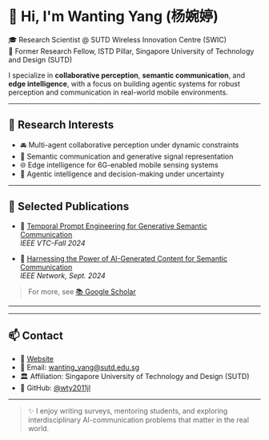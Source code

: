 # 👋 Hi, I'm Wanting Yang (杨婉婷)

🎓 Research Scientist @ SUTD Wireless Innovation Centre (SWIC)  
💼 Former Research Fellow, ISTD Pillar, Singapore University of Technology and Design (SUTD)

I specialize in **collaborative perception**, **semantic communication**, and **edge intelligence**, with a focus on building agentic systems for robust perception and communication in real-world mobile environments.

---

## 🔬 Research Interests

- 🚘 Multi-agent collaborative perception under dynamic constraints  
- 📡 Semantic communication and generative signal representation  
- 🌐 Edge intelligence for 6G-enabled mobile sensing systems  
- 🧠 Agentic intelligence and decision-making under uncertainty

---

## 📝 Selected Publications

- 📄 [Temporal Prompt Engineering for Generative Semantic Communication](https://ieeexplore.ieee.org/document/10757628)  
  *IEEE VTC-Fall 2024*

- 📄 [Harnessing the Power of AI-Generated Content for Semantic Communication](https://ieeexplore.ieee.org/document/10757628)  
  *IEEE Network, Sept. 2024*

> For more, see [📚 Google Scholar](https://scholar.google.com/citations?user=YOUR-ID)

---


---

## 📫 Contact

- 🔗 [Website](https://wty2011jl.github.io)  
- 📧 Email: [wanting_yang@sutd.edu.sg](mailto:wanting_yang@sutd.edu.sg)  
- 🏛️ Affiliation: Singapore University of Technology and Design (SUTD)  
- 🐙 GitHub: [@wty2011jl](https://github.com/wty2011jl)

---

> ✨ I enjoy writing surveys, mentoring students, and exploring interdisciplinary AI-communication problems that matter in the real world.
